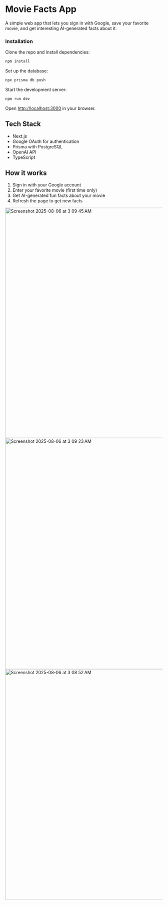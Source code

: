 # Movie Facts App

A simple web app that lets you sign in with Google, save your favorite movie, and get interesting AI-generated facts about it.

### Installation

Clone the repo and install dependencies:

```bash
npm install
```

Set up the database:

```bash
npx prisma db push
```

Start the development server:

```bash
npm run dev
```

Open [http://localhost:3000](http://localhost:3000) in your browser.

## Tech Stack

- Next.js
- Google OAuth for authentication
- Prisma with PostgreSQL
- OpenAI API
- TypeScript

## How it works

1. Sign in with your Google account
2. Enter your favorite movie (first time only)
3. Get AI-generated fun facts about your movie
4. Refresh the page to get new facts



<img width="1470" height="737" alt="Screenshot 2025-08-06 at 3 09 45 AM" src="https://github.com/user-attachments/assets/555d9edf-d600-441a-97a0-96fb726ba6a3" />
<img width="1470" height="740" alt="Screenshot 2025-08-06 at 3 09 23 AM" src="https://github.com/user-attachments/assets/be965f80-0a3e-4b6e-9514-994ff0498ba8" />
<img width="1470" height="739" alt="Screenshot 2025-08-06 at 3 08 52 AM" src="https://github.com/user-attachments/assets/6fae4bca-ee63-4e94-bee0-be8e7261b715" />

